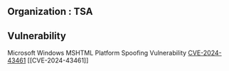 ## Organization : TSA
## Vulnerability
Microsoft Windows MSHTML Platform Spoofing Vulnerability
[CVE-2024-43461](https://www.cve.org/CVERecord?id=CVE-2024-43461)
[[CVE-2024-43461]]
